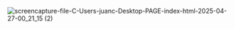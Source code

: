  ![screencapture-file-C-Users-juanc-Desktop-PAGE-index-html-2025-04-27-00_21_15 (2)](https://github.com/user-attachments/assets/28cfbb49-e762-4ba9-8e91-f0a3804a25ba)
